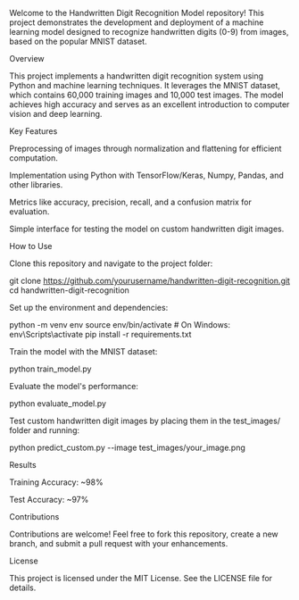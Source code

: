 Welcome to the Handwritten Digit Recognition Model repository! This project demonstrates the development and deployment of a machine learning model designed to recognize handwritten digits (0-9) from images, based on the popular MNIST dataset.

Overview

This project implements a handwritten digit recognition system using Python and machine learning techniques. It leverages the MNIST dataset, which contains 60,000 training images and 10,000 test images. The model achieves high accuracy and serves as an excellent introduction to computer vision and deep learning.

Key Features

Preprocessing of images through normalization and flattening for efficient computation.

Implementation using Python with TensorFlow/Keras, Numpy, Pandas, and other libraries.

Metrics like accuracy, precision, recall, and a confusion matrix for evaluation.

Simple interface for testing the model on custom handwritten digit images.

How to Use

Clone this repository and navigate to the project folder:

git clone https://github.com/yourusername/handwritten-digit-recognition.git
cd handwritten-digit-recognition

Set up the environment and dependencies:

python -m venv env
source env/bin/activate  # On Windows: env\Scripts\activate
pip install -r requirements.txt

Train the model with the MNIST dataset:

python train_model.py

Evaluate the model's performance:

python evaluate_model.py

Test custom handwritten digit images by placing them in the test_images/ folder and running:

python predict_custom.py --image test_images/your_image.png

Results

Training Accuracy: ~98%

Test Accuracy: ~97%

Contributions

Contributions are welcome! Feel free to fork this repository, create a new branch, and submit a pull request with your enhancements.

License

This project is licensed under the MIT License. See the LICENSE file for details.
